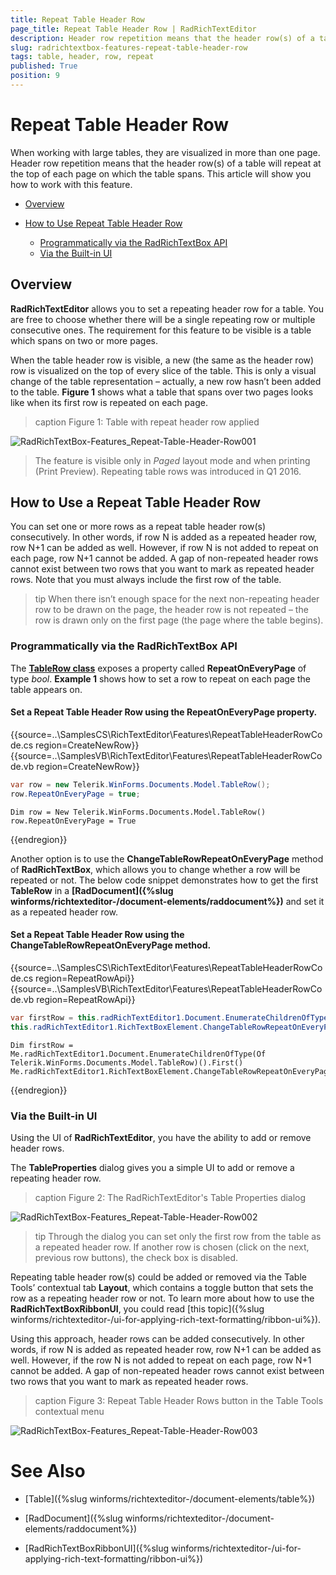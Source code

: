 ```yaml
---
title: Repeat Table Header Row
page_title: Repeat Table Header Row | RadRichTextEditor
description: Header row repetition means that the header row(s) of a table will repeat at the top of each page on which the table spans.
slug: radrichtextbox-features-repeat-table-header-row
tags: table, header, row, repeat
published: True
position: 9
---
```


# Repeat Table Header Row

When working with large tables, they are visualized in more than one page. Header row repetition means that the header row(s) of a table will repeat at the top of each page on which the table spans. This article will show you how to work with this feature.

* [Overview](#overview)

* [How to Use Repeat Table Header Row](#how-to-use-repeat-table-header-row)

    * [Programmatically via the RadRichTextBox API](#programmatically-via-the-radrichtextbox-api)
    * [Via the Built-in UI](#via-the-built-in-ui)

## Overview  

__RadRichTextEditor__ allows you to set a repeating header row for a table. You are free to choose whether there will be a single repeating row or multiple consecutive ones. The requirement for this feature to be visible is a table which spans on two or more pages.

When the table header row is visible, a new (the same as the header row) row is visualized on the top of every slice of the table. This is only a visual change of the table representation – actually, a new row hasn’t been added to the table. __Figure 1__ shows what a table that spans over two pages looks like when its first row is repeated on each page.

>caption Figure 1: Table with repeat header row applied

![RadRichTextBox-Features_Repeat-Table-Header-Row001](images/RadRichTextBox-Features_Repeat-Table-Header-Row001.png)

>The feature is visible only in *Paged* layout mode and when printing (Print Preview). Repeating table rows was introduced in Q1 2016.

## How to Use a Repeat Table Header Row

You can set one or more rows as a repeat table header row(s) consecutively. In other words, if row N is added as a repeated header row, row N+1 can be added as well. However, if row N is not added to repeat on each page, row N+1 cannot be added. A gap of non-repeated header rows cannot exist between two rows that you want to mark as repeated header rows. Note that you must always include the first row of the table.

>tip When there isn’t enough space for the next non-repeating header row to be drawn on the page, the header row is not repeated – the row is drawn only on the first page (the page where the table begins).

### Programmatically via the RadRichTextBox API 

The __[TableRow class](http://docs.telerik.com/devtools/winforms/api/html/T_Telerik_Windows_Documents_Model_TableRow.htm)__ exposes a property called **RepeatOnEveryPage** of type *bool*. __Example 1__ shows how to set a row to repeat on each page the table appears on.

####  Set a Repeat Table Header Row using the RepeatOnEveryPage property.

{{source=..\SamplesCS\RichTextEditor\Features\RepeatTableHeaderRowCode.cs region=CreateNewRow}} 
{{source=..\SamplesVB\RichTextEditor\Features\RepeatTableHeaderRowCode.vb region=CreateNewRow}}
````C#
var row = new Telerik.WinForms.Documents.Model.TableRow();
row.RepeatOnEveryPage = true;

````
````VB.NET
Dim row = New Telerik.WinForms.Documents.Model.TableRow()
row.RepeatOnEveryPage = True

```` 

{{endregion}} 

Another option is to use the __ChangeTableRowRepeatOnEveryPage__ method of __RadRichTextBox__, which allows you to change whether a row will be repeated or not. The below code snippet demonstrates how to get the first __TableRow__ in a __[RadDocument]({%slug winforms/richtexteditor-/document-elements/raddocument%})__ and set it as a repeated header row.

#### Set a Repeat Table Header Row using the ChangeTableRowRepeatOnEveryPage method.

{{source=..\SamplesCS\RichTextEditor\Features\RepeatTableHeaderRowCode.cs region=RepeatRowApi}} 
{{source=..\SamplesVB\RichTextEditor\Features\RepeatTableHeaderRowCode.vb region=RepeatRowApi}}
````C#
var firstRow = this.radRichTextEditor1.Document.EnumerateChildrenOfType<Telerik.WinForms.Documents.Model.TableRow>().First();
this.radRichTextEditor1.RichTextBoxElement.ChangeTableRowRepeatOnEveryPage(firstRow);

````
````VB.NET
Dim firstRow = Me.radRichTextEditor1.Document.EnumerateChildrenOfType(Of Telerik.WinForms.Documents.Model.TableRow)().First()
Me.radRichTextEditor1.RichTextBoxElement.ChangeTableRowRepeatOnEveryPage(firstRow)

```` 

{{endregion}} 

### Via the Built-in UI 

Using the UI of __RadRichTextEditor__, you have the ability to add or remove header rows.

The **TableProperties** dialog gives you a simple UI to add or remove a repeating header row.

>caption Figure 2: The RadRichTextEditor's Table Properties dialog

![RadRichTextBox-Features_Repeat-Table-Header-Row002](images/RadRichTextBox-Features_Repeat-Table-Header-Row002.png)

>tip Through the dialog you can set only the first row from the table as a repeated header row. If another row is chosen (click on the next, previous row buttons), the check box is disabled. 

Repeating table header row(s) could be added or removed via the Table Tools’ contextual tab __Layout__, which contains a toggle button that sets the row as a repeating header row or not. To learn more about how to use the __RadRichTextBoxRibbonUI__, you could read [this topic]({%slug winforms/richtexteditor-/ui-for-applying-rich-text-formatting/ribbon-ui%}).

Using this approach, header rows can be added consecutively. In other words, if row N is added as repeated header row, row N+1 can be added as well. However, if the row N is not added to repeat on each page, row N+1 cannot be added. A gap of non-repeated header rows cannot exist between two rows that you want to mark as repeated header rows. 

>caption Figure 3: Repeat Table Header Rows button in the Table Tools contextual menu

![RadRichTextBox-Features_Repeat-Table-Header-Row003](images/RadRichTextBox-Features_Repeat-Table-Header-Row003.png)

# See Also

* [Table]({%slug winforms/richtexteditor-/document-elements/table%})

* [RadDocument]({%slug winforms/richtexteditor-/document-elements/raddocument%})

* [RadRichTextBoxRibbonUI]({%slug winforms/richtexteditor-/ui-for-applying-rich-text-formatting/ribbon-ui%})